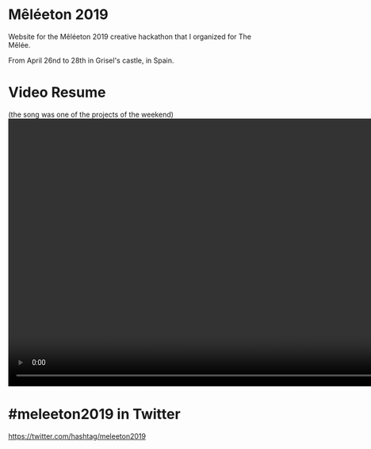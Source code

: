 Mêléeton 2019
=============================================

Website for the Mêléeton 2019 creative hackathon that I organized for The Mêlée.

From April 26nd to 28th in Grisel's castle, in Spain.

Video Resume
=============================================
(the song was one of the projects of the weekend)
<video src='/video/meleeton2019.mp4' width=1080/>

#meleeton2019 in Twitter
=============================================
https://twitter.com/hashtag/meleeton2019